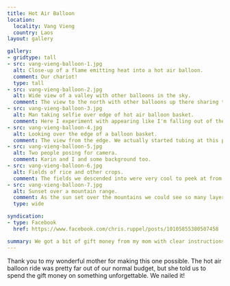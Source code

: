 ```yaml
---
title: Hot Air Balloon
location:
  locality: Vang Vieng
  country: Laos
layout: gallery

gallery:
- gridtype: tall
- src: vang-vieng-balloon-1.jpg
  alt: Close-up of a flame emitting heat into a hot air balloon.
  comment: Our chariot!
  type: tall
- src: vang-vieng-balloon-2.jpg
  alt: Wide view of a valley with other balloons in the sky.
  comment: The view to the north with other balloons up there sharing the sunset.
- src: vang-vieng-balloon-3.jpg
  alt: Man taking selfie over edge of hot air balloon basket.
  comment: Here I experiment with appearing like I'm falling out of the basket while Karin pleads for me to stop.
- src: vang-vieng-balloon-4.jpg
  alt: Looking over the edge of a balloon basket.
  comment: The view from the edge. We actually started tubing at this point in the river, it was fun to see our path from above.
- src: vang-vieng-balloon-5.jpg
  alt: Two people posing for camera.
  comment: Karin and I and some background too.
- src: vang-vieng-balloon-6.jpg
  alt: Fields of rice and other crops.
  comment: The fields we descended into were very cool to peek at from above.
- src: vang-vieng-balloon-7.jpg
  alt: Sunset over a mountain range.
  comment: As the sun set over the mountains we could see so many layers of mountains. It was great!
  type: wide

syndication:
- type: Facebook
  href: https://www.facebook.com/chris.ruppel/posts/10105855380507458

summary: We got a bit of gift money from my mom with clear instructions&#58; do something extraordinary so we could share the memories.
---
```


Thank you to my wonderful mother for making this one possible. The hot air balloon ride was pretty far out of our normal budget, but she told us to spend the gift money on something unforgettable. We nailed it!
